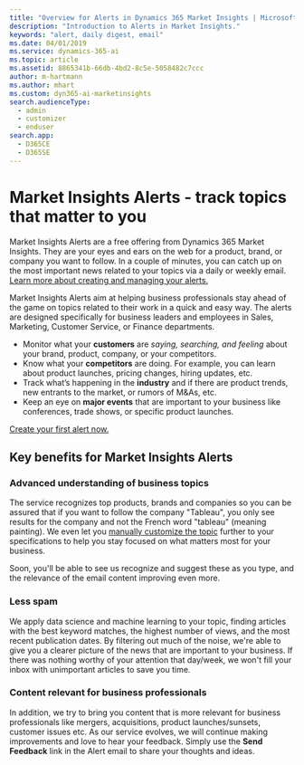 ```yaml
---
title: "Overview for Alerts in Dynamics 365 Market Insights | Microsoft Docs"
description: "Introduction to Alerts in Market Insights."
keywords: "alert, daily digest, email"
ms.date: 04/01/2019
ms.service: dynamics-365-ai
ms.topic: article
ms.assetid: 8865341b-66db-4bd2-8c5e-5058482c7ccc
author: m-hartmann
ms.author: mhart
ms.custom: dyn365-ai-marketinsights
search.audienceType: 
  - admin
  - customizer
  - enduser
search.app: 
  - D365CE
  - D365SE
---
```


# Market Insights Alerts - track topics that matter to you

Market Insights Alerts are a free offering from Dynamics 365 Market Insights. They are your eyes and ears on the web for a product, brand, or company you want to follow. In a couple of minutes, you can catch up on the most important news related to your topics via a daily or weekly email. [Learn more about creating and managing your alerts.](alerts-management.md)

Market Insights Alerts aim at helping business professionals stay ahead of the game on topics related to their work in a quick and easy way. The alerts are designed specifically for business leaders and employees in Sales, Marketing, Customer Service, or Finance departments. 
- Monitor what your **customers** are *saying, searching, and feeling* about your brand, product, company, or your competitors.
- Know what your **competitors** are doing. For example, you can learn about product launches, pricing changes, hiring updates, etc.
- Track what’s happening in the **industry** and if there are product trends, new entrants to the market, or rumors of M&As, etc.
- Keep an eye on **major events** that are important to your business like conferences, trade shows, or specific product launches.

[Create your first alert now.](https://alerts.mi.ai.dynamics.com/)

## Key benefits for Market Insights Alerts

### Advanced understanding of business topics

The service recognizes top products, brands and companies so you can be assured that if you want to follow the company "Tableau", you only see results for the company and not the French word "tableau" (meaning painting). We even let you [manually customize the topic](alerts-management.md) further to your specifications to help you stay focused on what matters most for your business. 

Soon, you'll be able to see us recognize and suggest these as you type, and the relevance of the email content improving even more.

### Less spam

We apply data science and machine learning to your topic, finding articles with the best keyword matches, the highest number of views, and the most recent publication dates. By filtering out much of the noise, we're able to give you a clearer picture of the news that are important to your business. If there was nothing worthy of your attention that day/week, we won't fill your inbox with unimportant articles to save you time.

### Content relevant for business professionals

In addition, we try to bring you content that is more relevant for business professionals like mergers, acquisitions, product launches/sunsets, customer issues etc. As our service evolves, we will continue making improvements and love to hear your feedback. Simply use the **Send Feedback** link in the Alert email to share your thoughts and ideas.